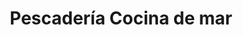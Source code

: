 ---
title: "Pescadería Cocina de mar"
url: /ciudad-autonoma-de-buenos-aires/pescaderia-cocina-de-mar/
shop: Fisch
---